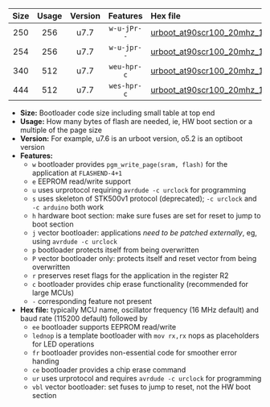 |Size|Usage|Version|Features|Hex file|
|:-:|:-:|:-:|:-:|:--|
|250|256|u7.7|`w-u-jPr--`|[urboot_at90scr100_20mhz_115200bps_lednop_ur_vbl.hex](https://raw.githubusercontent.com/stefanrueger/urboot.hex/main/mcus/at90scr100/fcpu_20mhz/115200_bps/urboot_at90scr100_20mhz_115200bps_lednop_ur_vbl.hex)|
|254|256|u7.7|`w-u-jpr--`|[urboot_at90scr100_20mhz_115200bps_lednop_fr_ur_vbl.hex](https://raw.githubusercontent.com/stefanrueger/urboot.hex/main/mcus/at90scr100/fcpu_20mhz/115200_bps/urboot_at90scr100_20mhz_115200bps_lednop_fr_ur_vbl.hex)|
|340|512|u7.7|`weu-hpr-c`|[urboot_at90scr100_20mhz_115200bps_ee_lednop_fr_ce_ur.hex](https://raw.githubusercontent.com/stefanrueger/urboot.hex/main/mcus/at90scr100/fcpu_20mhz/115200_bps/urboot_at90scr100_20mhz_115200bps_ee_lednop_fr_ce_ur.hex)|
|444|512|u7.7|`wes-hpr-c`|[urboot_at90scr100_20mhz_115200bps_ee_lednop_fr_ce.hex](https://raw.githubusercontent.com/stefanrueger/urboot.hex/main/mcus/at90scr100/fcpu_20mhz/115200_bps/urboot_at90scr100_20mhz_115200bps_ee_lednop_fr_ce.hex)|

- **Size:** Bootloader code size including small table at top end
- **Usage:** How many bytes of flash are needed, ie, HW boot section or a multiple of the page size
- **Version:** For example, u7.6 is an urboot version, o5.2 is an optiboot version
- **Features:**
  + `w` bootloader provides `pgm_write_page(sram, flash)` for the application at `FLASHEND-4+1`
  + `e` EEPROM read/write support
  + `u` uses urprotocol requiring `avrdude -c urclock` for programming
  + `s` uses skeleton of STK500v1 protocol (deprecated); `-c urclock` and `-c arduino` both work
  + `h` hardware boot section: make sure fuses are set for reset to jump to boot section
  + `j` vector bootloader: applications *need to be patched externally*, eg, using `avrdude -c urclock`
  + `p` bootloader protects itself from being overwritten
  + `P` vector bootloader only: protects itself and reset vector from being overwritten
  + `r` preserves reset flags for the application in the register R2
  + `c` bootloader provides chip erase functionality (recommended for large MCUs)
  + `-` corresponding feature not present
- **Hex file:** typically MCU name, oscillator frequency (16 MHz default) and baud rate (115200 default) followed by
  + `ee` bootloader supports EEPROM read/write
  + `lednop` is a template bootloader with `mov rx,rx` nops as placeholders for LED operations
  + `fr` bootloader provides non-essential code for smoother error handing
  + `ce` bootloader provides a chip erase command
  + `ur` uses urprotocol and requires `avrdude -c urclock` for programming
  + `vbl` vector bootloader: set fuses to jump to reset, not the HW boot section
